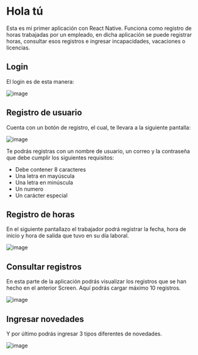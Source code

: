

# Hola tú


Esta es mi primer aplicación con React Native. Funciona como registro de horas trabajadas por un empleado, en dicha aplicación se puede registrar horas, consultar esos registros e ingresar incapacidades, vacaciones o licencias.

## Login
El login es de esta manera: 

![image](https://github.com/jsolano0112/App-react-native/assets/90517708/a9ac2d1f-f063-4a12-801a-0c9a617bbccd)

## Registro de usuario
Cuenta con un botón de registro, el cual, te llevara a la siguiente pantalla: 

![image](https://github.com/jsolano0112/App-react-native/assets/90517708/c623cf04-a83b-434c-bf53-1167e4f616dc)

Te podrás registras con un nombre de usuario, un correo y la contraseña que debe cumplir los siguientes requisitos: 
- Debe contener 8 caracteres
- Una letra en mayúscula
- Una letra en minúscula
- Un numero
- Un carácter especial
  
## Registro de horas 

En el siguiente pantallazo el trabajador podrá registrar la fecha, hora de inicio y hora de salida que tuvo en su día laboral.

![image](https://github.com/jsolano0112/App-react-native/assets/90517708/d639ac39-f9ef-4741-9696-26f78d1f79b7)

## Consultar registros 

En esta parte de la aplicación podrás visualizar los registros que se han hecho en el anterior Screen. Aquí podrás cargar máximo 10 registros.

![image](https://github.com/jsolano0112/App-react-native/assets/90517708/42dac4df-9874-484c-8a9a-cb100ed286aa)

## Ingresar novedades 
Y por último podrás ingresar 3 tipos diferentes de novedades.

![image](https://github.com/jsolano0112/App-react-native/assets/90517708/0eabf8c6-1f08-47d2-9d87-97022fa523f3)

